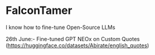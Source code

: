 # FalconTamer
I know how to fine-tune Open-Source LLMs

26th June:-
Fine-tuned GPT NEOx on Custom Quotes (https://huggingface.co/datasets/Abirate/english_quotes)
